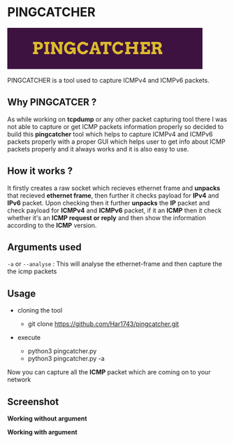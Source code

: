 # PINGCATCHER
![](https://github.com/Har1743/pingcatcher/blob/master/ping/logo-1.png)  

PINGCATCHER is a tool used to capture ICMPv4 and ICMPv6 packets.  
  
## Why PINGCATCER ?  

As while working on **tcpdump** or any other packet capturing tool there I was not able to capture or get ICMP packets information properly so decided to build this **pingcatcher** tool which helps to capture ICMPv4 and ICMPv6 packets properly with a proper GUI which helps user to get info about ICMP packets properly and it always works and it is also easy to use.  

## How it works ?

It firstly creates a raw socket which recieves ethernet frame and **unpacks** that recieved **ethernet frame**, then further it checks payload for **IPv4** and **IPv6** packet. Upon checking then it further **unpacks** the **IP** packet and check payload for **ICMPv4** and **ICMPv6** packet, if it an **ICMP** then it check whether it's an **ICMP request or reply** and then show the information according to the **ICMP** version.  

## Arguments used

`-a` or `--analyse` : This will analyse the ethernet-frame and then capture the the icmp packets 

## Usage

* cloning the tool
  * git clone https://github.com/Har1743/pingcatcher.git

* execute
  * python3 pingcatcher.py
  * python3 pingcatcher.py -a
  
Now you can capture all the **ICMP** packet which are coming on to your network  

## Screenshot

**Working without argument**

**Working with argument**



  

